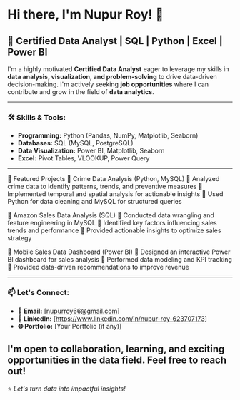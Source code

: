 # Hi there, I'm Nupur Roy! 👋

## 🚀 Certified Data Analyst | SQL | Python | Excel | Power BI 

I'm a highly motivated **Certified Data Analyst** eager to leverage my skills in **data analysis, visualization, and problem-solving** to drive data-driven decision-making. I'm actively seeking **job opportunities** where I can contribute and grow in the field of **data analytics**.

---

### 🛠 Skills & Tools:
- **Programming:** Python (Pandas, NumPy, Matplotlib, Seaborn)
- **Databases:** SQL (MySQL, PostgreSQL)
- **Data Visualization:** Power BI,  Matplotlib, Seaborn
- **Excel:** Pivot Tables, VLOOKUP, Power Query

---
📂 Featured Projects
📌 Crime Data Analysis (Python, MySQL)
🔹 Analyzed crime data to identify patterns, trends, and preventive measures
🔹 Implemented temporal and spatial analysis for actionable insights
🔹 Used Python for data cleaning and MySQL for structured queries

📌 Amazon Sales Data Analysis (SQL)
🔹 Conducted data wrangling and feature engineering in MySQL
🔹 Identified key factors influencing sales trends and performance
🔹 Provided actionable insights to optimize sales strategy

📌 Mobile Sales Data Dashboard (Power BI)
🔹 Designed an interactive Power BI dashboard for sales analysis
🔹 Performed data modeling and KPI tracking
🔹 Provided data-driven recommendations to improve revenue



---

### 📫 Let's Connect:
- **📧 Email:** [nupurroy66@gmail.com]
- **🔗 LinkedIn:** [https://www.linkedin.com/in/nupur-roy-623707173]
- **🌐 Portfolio:** [Your Portfolio (if any)]

I'm open to collaboration, learning, and exciting opportunities in the data field. Feel free to reach out!
---

⭐️ _Let's turn data into impactful insights!_
